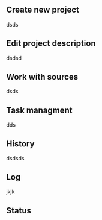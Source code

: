 ## Create new project
dsds
## Edit project description
dsdsd
## Work with sources
dsds
## Task managment
dds
## History
dsdsds
## Log
jkjk
## Status